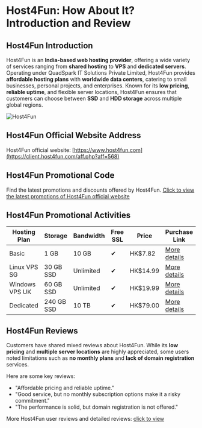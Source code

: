 # Host4Fun: How About It? Introduction and Review

## Host4Fun Introduction

Host4Fun is an **India-based web hosting provider**, offering a wide variety of services ranging from **shared hosting** to **VPS** and **dedicated servers**. Operating under QuadSpark IT Solutions Private Limited, Host4Fun provides **affordable hosting plans** with **worldwide data centers**, catering to small businesses, personal projects, and enterprises. Known for its **low pricing**, **reliable uptime**, and flexible server locations, Host4Fun ensures that customers can choose between **SSD** and **HDD storage** across multiple global regions.

![Host4Fun](https://github.com/user-attachments/assets/78bc43d0-0ce3-4ec1-a4a5-49a3753afd28)

## Host4Fun Official Website Address

Host4Fun official website: [https://www.host4fun.com](https://client.host4fun.com/aff.php?aff=568)

## Host4Fun Promotional Code

Find the latest promotions and discounts offered by Host4Fun. [Click to view the latest promotions of Host4Fun official website](https://client.host4fun.com/aff.php?aff=568)

## Host4Fun Promotional Activities

| Hosting Plan   | Storage    | Bandwidth  | Free SSL | Price    | Purchase Link                              |
|----------------|------------|------------|----------|----------|---------------------------------------------|
| Basic          | 1 GB       | 10 GB      | ✔        | HK$7.82  | [More details](https://client.host4fun.com/aff.php?aff=568)    |
| Linux VPS SG   | 30 GB SSD  | Unlimited  | ✔        | HK$14.99 | [More details](https://client.host4fun.com/aff.php?aff=568)    |
| Windows VPS UK | 60 GB SSD  | Unlimited  | ✔        | HK$19.99 | [More details](https://client.host4fun.com/aff.php?aff=568)    |
| Dedicated      | 240 GB SSD | 10 TB      | ✔        | HK$79.00 | [More details](https://client.host4fun.com/aff.php?aff=568)    |

## Host4Fun Reviews

Customers have shared mixed reviews about Host4Fun. While its **low pricing** and **multiple server locations** are highly appreciated, some users noted limitations such as **no monthly plans** and **lack of domain registration** services. 

Here are some key reviews:
- "Affordable pricing and reliable uptime."
- "Good service, but no monthly subscription options make it a risky commitment."
- "The performance is solid, but domain registration is not offered."

More Host4Fun user reviews and detailed reviews: [click to view](https://client.host4fun.com/aff.php?aff=568)
